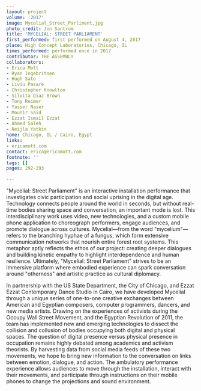 ```yaml
---
layout: project
volume: '2017'
image: Mycelial_Street_Parliment.jpg
photo_credit: Jon Santrom
title: 'MYCELIAL: STREET PARLIAMENT'
first_performed: first performed on August 4, 2017
place: High Concept Laboratories, Chicago, IL
times_performed: performed once in 2017
contributor: THE ASSEMBLY
collaborators:
- Erica Mott
- Ryan Ingebritsen
- Hugh Sato
- Liviu Pasare
- Christopher Knowlton
- Silvita Diaz Brown
- Tony Reimer
- Yasser Naser
- Mounir Said
- Ezzat Ismail Ezzat
- Ahmed Saleh
- Neijla Yatkin
home: Chicago, IL / Cairo, Egypt
links:
- ericamott.com
contact: erica@ericamott.com
footnote: ''
tags: []
pages: 292-293

---
```


"Mycelial: Street Parliament" is an interactive installation performance that investigates civic participation and social uprising in the digital age. Technology connects people around the world in seconds, but without real-time bodies sharing space and conversation, an important mode is lost. This interdisciplinary work uses video, new technologies, and a custom mobile phone application to choreograph performers, engage audiences, and promote dialogue across cultures. Mycelial—from the word "mycelium"—refers to the branching hyphae of a fungus, which form extensive communication networks that nourish entire forest root systems. This metaphor aptly reflects the ethos of our project: creating deeper dialogues and building kinetic empathy to highlight interdependence and human resilience. Ultimately, "Mycelial: Street Parliament" strives to be an immersive platform where embodied experience can spark conversation around "otherness" and artistic practice as cultural diplomacy.

In partnership with the US State Department, the City of Chicago, and Ezzat Ezzat Contemporary Dance Studio in Cairo, we have developed Mycelial through a unique series of one-to-one creative exchanges between American and Egyptian composers, computer programmers, dancers, and new media artists. Drawing on the experiences of activists during the Occupy Wall Street Movement, and the Egyptian Revolution of 2011, the team has implemented new and emerging technologies to dissect the collision and collusion of bodies occupying both digital and physical spaces. The question of digital presence versus physical presence in occupation remains highly debated among academics and activism theorists. By harvesting data from social media feeds of these two movements, we hope to bring new information to the conversation on links between emotion, dialogue, and action. The ambulatory performance experience allows audiences to move through the installation, interact with their movements, and participate through instructions on their mobile phones to change the projections and sound environment.
